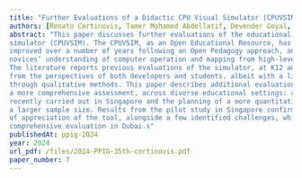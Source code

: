 ```yaml
---
title: "Further Evaluations of a Didactic CPU Visual Simulator (CPUVSIM)"
authors: [Renato Cortinovis, Tamer Mohamed Abdellatif, Devender Goyal, Luiz Fernando Capretz]
abstract: "This paper discusses further evaluations of the educational effectiveness of an existing CPU visual
simulator (CPUVSIM). The CPUVSIM, as an Open Educational Resource, has been iteratively
improved over a number of years following an Open Pedagogy approach, and was designed to enhance
novices’ understanding of computer operation and mapping from high-level code to assembly language.
The literature reports previous evaluations of the simulator, at K12 and undergraduate level, conducted
from the perspectives of both developers and students, albeit with a limited sample size and primarily
through qualitative methods. This paper describes additional evaluation activities designed to provide
a more comprehensive assessment, across diverse educational settings: an action research pilot study
recently carried out in Singapore and the planning of a more quantitative-oriented study in Dubai, with
a larger sample size. Results from the pilot study in Singapore confirm the effectiveness and high level
of appreciation of the tool, alongside a few identified challenges, which inform the planning of the more
comprehensive evaluation in Dubai.s"
publishedAt: ppig-2024
year: 2024
url_pdf: /files/2024-PPIG-35th-cortinovis.pdf
paper_number: 7
---
```

